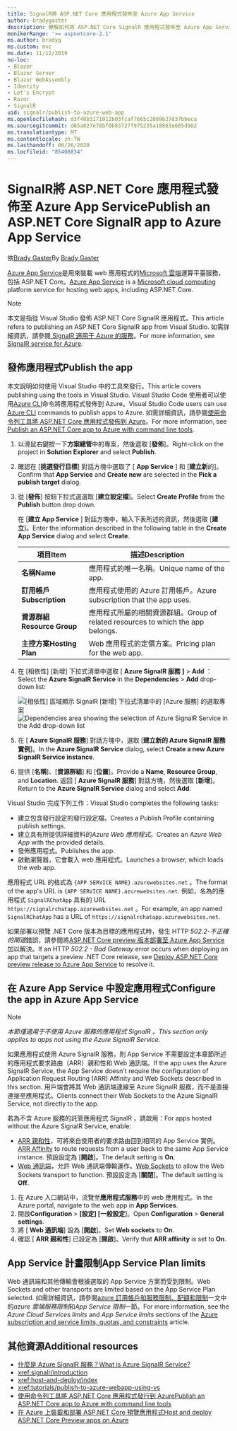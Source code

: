 ```yaml
---
title: SignalR將 ASP.NET Core 應用程式發佈至 Azure App Service
author: bradygaster
description: 瞭解如何將 ASP.NET Core SignalR 應用程式發佈至 Azure App Service。
monikerRange: '>= aspnetcore-2.1'
ms.author: bradyg
ms.custom: mvc
ms.date: 11/12/2019
no-loc:
- Blazor
- Blazor Server
- Blazor WebAssembly
- Identity
- Let's Encrypt
- Razor
- SignalR
uid: signalr/publish-to-azure-web-app
ms.openlocfilehash: d3f48b3171012b03fcaf7665c2089b27d37bbeca
ms.sourcegitcommit: d65a027e78bf0b83727f975235a18863e685d902
ms.translationtype: MT
ms.contentlocale: zh-TW
ms.lasthandoff: 06/26/2020
ms.locfileid: "85408834"
---
```

# <a name="publish-an-aspnet-core-signalr-app-to-azure-app-service"></a><span data-ttu-id="812ec-103">SignalR將 ASP.NET Core 應用程式發佈至 Azure App Service</span><span class="sxs-lookup"><span data-stu-id="812ec-103">Publish an ASP.NET Core SignalR app to Azure App Service</span></span>

<span data-ttu-id="812ec-104">依[Brady Gaster](https://twitter.com/bradygaster)</span><span class="sxs-lookup"><span data-stu-id="812ec-104">By [Brady Gaster](https://twitter.com/bradygaster)</span></span>

<span data-ttu-id="812ec-105">[Azure App Service](/azure/app-service/app-service-web-overview)是用來裝載 web 應用程式的[Microsoft 雲端](https://azure.microsoft.com/)運算平臺服務，包括 ASP.NET Core。</span><span class="sxs-lookup"><span data-stu-id="812ec-105">[Azure App Service](/azure/app-service/app-service-web-overview) is a [Microsoft cloud computing](https://azure.microsoft.com/) platform service for hosting web apps, including ASP.NET Core.</span></span>

> [!NOTE]
> <span data-ttu-id="812ec-106">本文是指從 Visual Studio 發佈 ASP.NET Core SignalR 應用程式。</span><span class="sxs-lookup"><span data-stu-id="812ec-106">This article refers to publishing an ASP.NET Core SignalR app from Visual Studio.</span></span> <span data-ttu-id="812ec-107">如需詳細資訊，請參閱[ SignalR 適用于 Azure 的服務](https://azure.microsoft.com/services/signalr-service)。</span><span class="sxs-lookup"><span data-stu-id="812ec-107">For more information, see [SignalR service for Azure](https://azure.microsoft.com/services/signalr-service).</span></span>

## <a name="publish-the-app"></a><span data-ttu-id="812ec-108">發佈應用程式</span><span class="sxs-lookup"><span data-stu-id="812ec-108">Publish the app</span></span>

<span data-ttu-id="812ec-109">本文說明如何使用 Visual Studio 中的工具來發行。</span><span class="sxs-lookup"><span data-stu-id="812ec-109">This article covers publishing using the tools in Visual Studio.</span></span> <span data-ttu-id="812ec-110">Visual Studio Code 使用者可以使用[Azure CLI](/cli/azure)命令將應用程式發佈到 Azure。</span><span class="sxs-lookup"><span data-stu-id="812ec-110">Visual Studio Code users can use [Azure CLI](/cli/azure) commands to publish apps to Azure.</span></span> <span data-ttu-id="812ec-111">如需詳細資訊，請參閱[使用命令列工具將 ASP.NET Core 應用程式發佈到 Azure](/azure/app-service/app-service-web-get-started-dotnet)。</span><span class="sxs-lookup"><span data-stu-id="812ec-111">For more information, see [Publish an ASP.NET Core app to Azure with command line tools](/azure/app-service/app-service-web-get-started-dotnet).</span></span>

1. <span data-ttu-id="812ec-112">以滑鼠右鍵按一下**方案總管**中的專案，然後選取 [**發佈**]。</span><span class="sxs-lookup"><span data-stu-id="812ec-112">Right-click on the project in **Solution Explorer** and select **Publish**.</span></span>

1. <span data-ttu-id="812ec-113">確認在 [**挑選發行目標**] 對話方塊中選取了 [ **App Service** ] 和 [**建立新**的]。</span><span class="sxs-lookup"><span data-stu-id="812ec-113">Confirm that **App Service** and **Create new** are selected in the **Pick a publish target** dialog.</span></span>

1. <span data-ttu-id="812ec-114">從 [**發佈**] 按鈕下拉式選選取 [**建立設定檔**]。</span><span class="sxs-lookup"><span data-stu-id="812ec-114">Select **Create Profile** from the **Publish** button drop down.</span></span>

   <span data-ttu-id="812ec-115">在 [**建立 App Service** ] 對話方塊中，輸入下表所述的資訊，然後選取 [**建立**]。</span><span class="sxs-lookup"><span data-stu-id="812ec-115">Enter the information described in the following table in the **Create App Service** dialog and select **Create**.</span></span>

   | <span data-ttu-id="812ec-116">項目</span><span class="sxs-lookup"><span data-stu-id="812ec-116">Item</span></span>               | <span data-ttu-id="812ec-117">描述</span><span class="sxs-lookup"><span data-stu-id="812ec-117">Description</span></span> |
   | ------------------ | ----------- |
   | <span data-ttu-id="812ec-118">**名稱**</span><span class="sxs-lookup"><span data-stu-id="812ec-118">**Name**</span></span>           | <span data-ttu-id="812ec-119">應用程式的唯一名稱。</span><span class="sxs-lookup"><span data-stu-id="812ec-119">Unique name of the app.</span></span> |
   | <span data-ttu-id="812ec-120">**訂用帳戶**</span><span class="sxs-lookup"><span data-stu-id="812ec-120">**Subscription**</span></span>   | <span data-ttu-id="812ec-121">應用程式使用的 Azure 訂用帳戶。</span><span class="sxs-lookup"><span data-stu-id="812ec-121">Azure subscription that the app uses.</span></span> |
   | <span data-ttu-id="812ec-122">**資源群組**</span><span class="sxs-lookup"><span data-stu-id="812ec-122">**Resource Group**</span></span> | <span data-ttu-id="812ec-123">應用程式所屬的相關資源群組。</span><span class="sxs-lookup"><span data-stu-id="812ec-123">Group of related resources to which the app belongs.</span></span> |
   | <span data-ttu-id="812ec-124">**主控方案**</span><span class="sxs-lookup"><span data-stu-id="812ec-124">**Hosting Plan**</span></span>   | <span data-ttu-id="812ec-125">Web 應用程式的定價方案。</span><span class="sxs-lookup"><span data-stu-id="812ec-125">Pricing plan for the web app.</span></span> |

1. <span data-ttu-id="812ec-126">在 [相依性] [新增] 下拉式清單中選取 [ **Azure SignalR 服務** **]**  >  **Add** ：</span><span class="sxs-lookup"><span data-stu-id="812ec-126">Select the **Azure SignalR Service** in the **Dependencies** > **Add** drop-down list:</span></span>

   <span data-ttu-id="812ec-127">![[相依性] 區域顯示 SignalR [新增] 下拉式清單中的 [Azure 服務] 的選取專案](publish-to-azure-web-app/_static/signalr-service-dependency.png)</span><span class="sxs-lookup"><span data-stu-id="812ec-127">![Dependencies area showing the selection of Azure SignalR Service in the Add drop-down list](publish-to-azure-web-app/_static/signalr-service-dependency.png)</span></span>

1. <span data-ttu-id="812ec-128">在 [ **Azure SignalR 服務**] 對話方塊中，選取 [**建立新的 Azure SignalR 服務實例**]。</span><span class="sxs-lookup"><span data-stu-id="812ec-128">In the **Azure SignalR Service** dialog, select **Create a new Azure SignalR Service instance**.</span></span>

1. <span data-ttu-id="812ec-129">提供 [**名稱**]、[**資源群組**] 和 [**位置**]。</span><span class="sxs-lookup"><span data-stu-id="812ec-129">Provide a **Name**, **Resource Group**, and **Location**.</span></span> <span data-ttu-id="812ec-130">返回 [ **Azure SignalR 服務**] 對話方塊，然後選取 [**新增**]。</span><span class="sxs-lookup"><span data-stu-id="812ec-130">Return to the **Azure SignalR Service** dialog and select **Add**.</span></span>

<span data-ttu-id="812ec-131">Visual Studio 完成下列工作：</span><span class="sxs-lookup"><span data-stu-id="812ec-131">Visual Studio completes the following tasks:</span></span>

* <span data-ttu-id="812ec-132">建立包含發行設定的發行設定檔。</span><span class="sxs-lookup"><span data-stu-id="812ec-132">Creates a Publish Profile containing publish settings.</span></span>
* <span data-ttu-id="812ec-133">建立具有所提供詳細資料的*Azure Web 應用程式*。</span><span class="sxs-lookup"><span data-stu-id="812ec-133">Creates an *Azure Web App* with the provided details.</span></span>
* <span data-ttu-id="812ec-134">發佈應用程式。</span><span class="sxs-lookup"><span data-stu-id="812ec-134">Publishes the app.</span></span>
* <span data-ttu-id="812ec-135">啟動瀏覽器，它會載入 web 應用程式。</span><span class="sxs-lookup"><span data-stu-id="812ec-135">Launches a browser, which loads the web app.</span></span>

<span data-ttu-id="812ec-136">應用程式 URL 的格式為 `{APP SERVICE NAME}.azurewebsites.net` 。</span><span class="sxs-lookup"><span data-stu-id="812ec-136">The format of the app's URL is `{APP SERVICE NAME}.azurewebsites.net`.</span></span> <span data-ttu-id="812ec-137">例如，名為的應用程式 `SignalRChatApp` 具有的 URL `https://signalrchatapp.azurewebsites.net` 。</span><span class="sxs-lookup"><span data-stu-id="812ec-137">For example, an app named `SignalRChatApp` has a URL of `https://signalrchatapp.azurewebsites.net`.</span></span>

<span data-ttu-id="812ec-138">如果部署以預覽 .NET Core 版本為目標的應用程式時，發生 HTTP *502.2-不正確的閘道*錯誤，請參閱將[ASP.NET Core preview 版本部署至 Azure App Service](xref:host-and-deploy/azure-apps/index#deploy-aspnet-core-preview-release-to-azure-app-service)加以解決。</span><span class="sxs-lookup"><span data-stu-id="812ec-138">If an HTTP *502.2 - Bad Gateway* error occurs when deploying an app that targets a preview .NET Core release, see [Deploy ASP.NET Core preview release to Azure App Service](xref:host-and-deploy/azure-apps/index#deploy-aspnet-core-preview-release-to-azure-app-service) to resolve it.</span></span>

## <a name="configure-the-app-in-azure-app-service"></a><span data-ttu-id="812ec-139">在 Azure App Service 中設定應用程式</span><span class="sxs-lookup"><span data-stu-id="812ec-139">Configure the app in Azure App Service</span></span>

> [!NOTE]
> <span data-ttu-id="812ec-140">*本節僅適用于不使用 Azure 服務的應用程式 SignalR 。*</span><span class="sxs-lookup"><span data-stu-id="812ec-140">*This section only applies to apps not using the Azure SignalR Service.*</span></span>
>
> <span data-ttu-id="812ec-141">如果應用程式使用 Azure SignalR 服務，則 App Service 不需要設定本章節所述的應用程式要求路由（ARR）親和性和 Web 通訊端。</span><span class="sxs-lookup"><span data-stu-id="812ec-141">If the app uses the Azure SignalR Service, the App Service doesn't require the configuration of Application Request Routing (ARR) Affinity and Web Sockets described in this section.</span></span> <span data-ttu-id="812ec-142">用戶端會將其 Web 通訊端連線至 Azure SignalR 服務，而不是直接連接至應用程式。</span><span class="sxs-lookup"><span data-stu-id="812ec-142">Clients connect their Web Sockets to the Azure SignalR Service, not directly to the app.</span></span>

<span data-ttu-id="812ec-143">若為不含 Azure 服務的託管應用程式 SignalR ，請啟用：</span><span class="sxs-lookup"><span data-stu-id="812ec-143">For apps hosted without the Azure SignalR Service, enable:</span></span>

* <span data-ttu-id="812ec-144">[ARR 親和性](https://azure.github.io/AppService/2016/05/16/Disable-Session-affinity-cookie-(ARR-cookie)-for-Azure-web-apps.html)，可將來自使用者的要求路由回到相同的 App Service 實例。</span><span class="sxs-lookup"><span data-stu-id="812ec-144">[ARR Affinity](https://azure.github.io/AppService/2016/05/16/Disable-Session-affinity-cookie-(ARR-cookie)-for-Azure-web-apps.html) to route requests from a user back to the same App Service instance.</span></span> <span data-ttu-id="812ec-145">預設設定為 [**開啟**]。</span><span class="sxs-lookup"><span data-stu-id="812ec-145">The default setting is **On**.</span></span>
* <span data-ttu-id="812ec-146">[Web 通訊端](xref:fundamentals/websockets)，允許 Web 通訊端傳輸運作。</span><span class="sxs-lookup"><span data-stu-id="812ec-146">[Web Sockets](xref:fundamentals/websockets) to allow the Web Sockets transport to function.</span></span> <span data-ttu-id="812ec-147">預設設定為 [**關閉**]。</span><span class="sxs-lookup"><span data-stu-id="812ec-147">The default setting is **Off**.</span></span>

1. <span data-ttu-id="812ec-148">在 Azure 入口網站中，流覽至**應用程式服務**中的 web 應用程式。</span><span class="sxs-lookup"><span data-stu-id="812ec-148">In the Azure portal, navigate to the web app in **App Services**.</span></span>
1. <span data-ttu-id="812ec-149">開啟**Configuration**  >  **[設定] [一般設定**]。</span><span class="sxs-lookup"><span data-stu-id="812ec-149">Open **Configuration** > **General settings**.</span></span>
1. <span data-ttu-id="812ec-150">將 [ **Web 通訊端**] 設為 [**開啟**]。</span><span class="sxs-lookup"><span data-stu-id="812ec-150">Set **Web sockets** to **On**.</span></span>
1. <span data-ttu-id="812ec-151">確認 [ **ARR 親和性**] 已設定為 [**開啟**]。</span><span class="sxs-lookup"><span data-stu-id="812ec-151">Verify that **ARR affinity** is set to **On**.</span></span>

## <a name="app-service-plan-limits"></a><span data-ttu-id="812ec-152">App Service 計畫限制</span><span class="sxs-lookup"><span data-stu-id="812ec-152">App Service Plan limits</span></span>

<span data-ttu-id="812ec-153">Web 通訊端和其他傳輸會根據選取的 App Service 方案而受到限制。</span><span class="sxs-lookup"><span data-stu-id="812ec-153">Web Sockets and other transports are limited based on the App Service Plan selected.</span></span> <span data-ttu-id="812ec-154">如需詳細資訊，請參閱[azure 訂用帳戶和服務限制、配額和限制](/azure/azure-subscription-service-limits#app-service-limits)一文中的*azure 雲端服務限制*和*App Service 限制*一節。</span><span class="sxs-lookup"><span data-stu-id="812ec-154">For more information, see the *Azure Cloud Services limits* and *App Service limits* sections of the [Azure subscription and service limits, quotas, and constraints](/azure/azure-subscription-service-limits#app-service-limits) article.</span></span>

## <a name="additional-resources"></a><span data-ttu-id="812ec-155">其他資源</span><span class="sxs-lookup"><span data-stu-id="812ec-155">Additional resources</span></span>

* <span data-ttu-id="812ec-156">[什麼是 Azure SignalR 服務？](/azure/azure-signalr/signalr-overview)</span><span class="sxs-lookup"><span data-stu-id="812ec-156">[What is Azure SignalR Service?](/azure/azure-signalr/signalr-overview)</span></span>
* <xref:signalr/introduction>
* <xref:host-and-deploy/index>
* <xref:tutorials/publish-to-azure-webapp-using-vs>
* [<span data-ttu-id="812ec-157">使用命令列工具將 ASP.NET Core 應用程式發行到 Azure</span><span class="sxs-lookup"><span data-stu-id="812ec-157">Publish an ASP.NET Core app to Azure with command line tools</span></span>](/azure/app-service/app-service-web-get-started-dotnet)
* [<span data-ttu-id="812ec-158">在 Azure 上裝載和部署 ASP.NET Core 預覽應用程式</span><span class="sxs-lookup"><span data-stu-id="812ec-158">Host and deploy ASP.NET Core Preview apps on Azure</span></span>](xref:host-and-deploy/azure-apps/index#deploy-aspnet-core-preview-release-to-azure-app-service)
